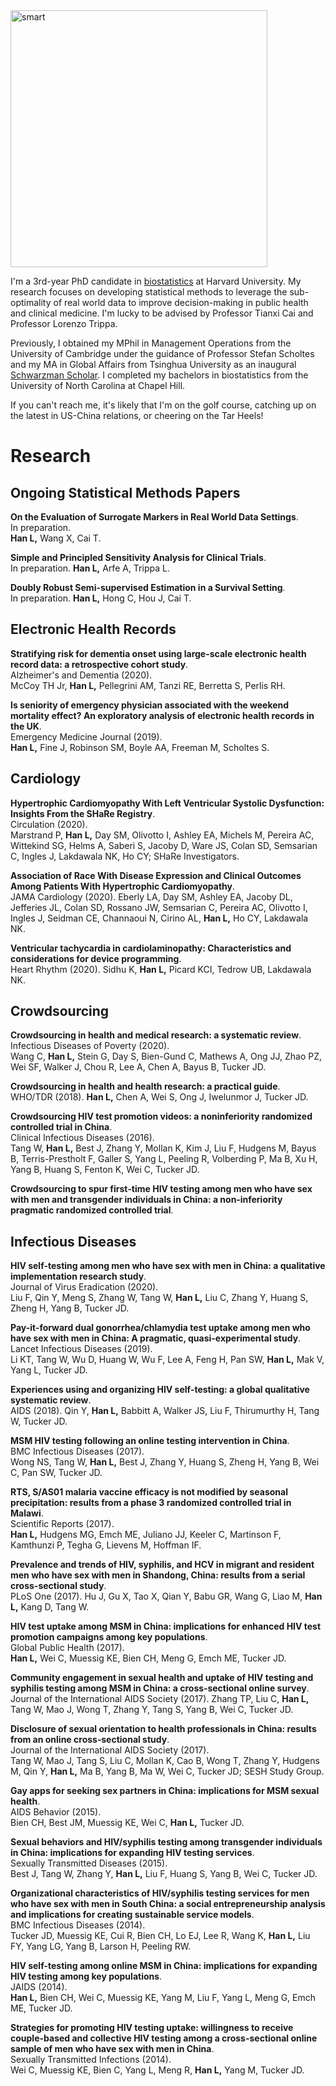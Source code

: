 <img width="411" alt="smart" src="https://user-images.githubusercontent.com/43854975/95666626-6b7f4680-0b29-11eb-8060-c4501a0b7ea1.png">

I'm a 3rd-year PhD candidate in [biostatistics](https://www.hsph.harvard.edu/biostatistics/) at Harvard University. My research focuses on developing statistical methods to leverage the sub-optimality of real world data to improve decision-making in public health and clinical medicine. I'm lucky to be advised by Professor Tianxi Cai and Professor Lorenzo Trippa.

Previously, I obtained my MPhil in Management Operations from the University of Cambridge under the guidance of Professor Stefan Scholtes and my MA in Global Affairs from Tsinghua University as an inaugural [Schwarzman Scholar](https://www.schwarzmanscholars.org/). I completed my bachelors in biostatistics from the University of North Carolina at Chapel Hill.

If you can't reach me, it's likely that I'm on the golf course, catching up on the latest in US-China relations, or cheering on the Tar Heels!


# Research

## Ongoing Statistical Methods Papers

**On the Evaluation of Surrogate Markers in Real World Data Settings**.  
In preparation.  
**Han L,** Wang X, Cai T.

**Simple and Principled Sensitivity Analysis for Clinical Trials**.  
In preparation.
**Han L,** Arfe A, Trippa L.

**Doubly Robust Semi-supervised Estimation in a Survival Setting**.  
In preparation.
**Han L,** Hong C, Hou J, Cai T.

## Electronic Health Records

**Stratifying risk for dementia onset using large-scale electronic health record data: a retrospective cohort study**.  
Alzheimer's and Dementia (2020).  
McCoy TH Jr, **Han L,** Pellegrini AM, Tanzi RE, Berretta S, Perlis RH.

**Is seniority of emergency physician associated with the weekend mortality effect? An exploratory analysis of electronic health records in the UK**.  
Emergency Medicine Journal (2019).  
**Han L,** Fine J, Robinson SM, Boyle AA, Freeman M, Scholtes S.

## Cardiology

**Hypertrophic Cardiomyopathy With Left Ventricular Systolic Dysfunction: Insights From the SHaRe Registry**.   
Circulation (2020).   
Marstrand P, **Han L,** Day SM, Olivotto I, Ashley EA, Michels M, Pereira AC, Wittekind SG, Helms A, Saberi S, Jacoby D, Ware JS, Colan SD, Semsarian C, Ingles J, Lakdawala NK, Ho CY; SHaRe Investigators.  

**Association of Race With Disease Expression and Clinical Outcomes Among Patients With Hypertrophic Cardiomyopathy**.  
JAMA Cardiology (2020).
Eberly LA, Day SM, Ashley EA, Jacoby DL, Jefferies JL, Colan SD, Rossano JW, Semsarian C, Pereira AC, Olivotto I, Ingles J, Seidman CE, Channaoui N, Cirino AL, **Han L,** Ho CY, Lakdawala NK.

**Ventricular tachycardia in cardiolaminopathy: Characteristics and considerations for device programming**.  
Heart Rhythm (2020).
Sidhu K, **Han L,** Picard KCI, Tedrow UB, Lakdawala NK.

## Crowdsourcing

**Crowdsourcing in health and medical research: a systematic review**.  
Infectious Diseases of Poverty (2020).  
Wang C, **Han L,** Stein G, Day S, Bien-Gund C, Mathews A, Ong JJ, Zhao PZ, Wei SF, Walker J, Chou R, Lee A, Chen A, Bayus B, Tucker JD.

**Crowdsourcing in health and health research: a practical guide**.  
WHO/TDR (2018).
**Han L,** Chen A, Wei S, Ong J, Iwelunmor J, Tucker JD.

**Crowdsourcing HIV test promotion videos: a noninferiority randomized controlled trial in China**.    
Clinical Infectious Diseases (2016).   
Tang W, **Han L,** Best J, Zhang Y, Mollan K, Kim J, Liu F, Hudgens M, Bayus B, Terris-Prestholt F, Galler S, Yang L, Peeling R, Volberding P, Ma B, Xu H, Yang B, Huang S, Fenton K, Wei C, Tucker JD.

**Crowdsourcing to spur first‐time HIV testing among men who have sex with men and transgender individuals in China: a non‐inferiority pragmatic randomized controlled trial**.   


## Infectious Diseases

**HIV self-testing among men who have sex with men in China: a qualitative implementation research study**.  
Journal of Virus Eradication (2020).  
Liu F, Qin Y, Meng S, Zhang W, Tang W, **Han L,** Liu C, Zhang Y, Huang S, Zheng H, Yang B, Tucker JD.

**Pay-it-forward dual gonorrhea/chlamydia test uptake among men who have sex with men in China: A pragmatic, quasi-experimental study**.  
Lancet Infectious Diseases (2019).  
Li KT, Tang W, Wu D, Huang W, Wu F, Lee A, Feng H, Pan SW, **Han L,** Mak V, Yang L, Tucker JD.

**Experiences using and organizing HIV self-testing: a global qualitative systematic review**.  
AIDS (2018).
Qin Y, **Han L,** Babbitt A, Walker JS, Liu F, Thirumurthy H, Tang W, Tucker JD.

**MSM HIV testing following an online testing intervention in China**.  
BMC Infectious Diseases (2017).  
Wong NS, Tang W, **Han L,** Best J, Zhang Y, Huang S, Zheng H, Yang B, Wei C, Pan SW, Tucker JD.

**RTS, S/AS01 malaria vaccine efficacy is not modified by seasonal precipitation: results from a phase 3 randomized controlled trial in Malawi**.  
Scientific Reports (2017).  
**Han L,** Hudgens MG, Emch ME, Juliano JJ, Keeler C, Martinson F, Kamthunzi P, Tegha G, Lievens M, Hoffman IF.

**Prevalence and trends of HIV, syphilis, and HCV in migrant and resident men who have sex with men in Shandong, China: results from a serial cross-sectional study**.  
PLoS One (2017).
Hu J, Gu X, Tao X, Qian Y, Babu GR, Wang G, Liao M, **Han L,** Kang D, Tang W.

**HIV test uptake among MSM in China: implications for enhanced HIV test promotion campaigns among key populations**.  
Global Public Health (2017).  
**Han L,** Wei C, Muessig KE, Bien CH, Meng G, Emch ME, Tucker JD.

**Community engagement in sexual health and uptake of HIV testing and syphilis testing among MSM in China: a cross‐sectional online survey**.  
Journal of the International AIDS Society (2017).
Zhang TP, Liu C, **Han L,** Tang W, Mao J, Wong T, Zhang Y, Tang S, Yang B, Wei C, Tucker JD.

**Disclosure of sexual orientation to health professionals in China: results from an online cross‐sectional study**.   
Journal of the International AIDS Society (2017).  
Tang W, Mao J, Tang S, Liu C, Mollan K, Cao B, Wong T, Zhang Y, Hudgens M, Qin Y, **Han L,** Ma B, Yang B, Ma W, Wei C, Tucker JD; SESH Study Group.

**Gay apps for seeking sex partners in China: implications for MSM sexual health**.  
AIDS Behavior (2015).   
Bien CH, Best JM, Muessig KE, Wei C, **Han L,** Tucker JD.

**Sexual behaviors and HIV/syphilis testing among transgender individuals in China: implications for expanding HIV testing services**.  
Sexually Transmitted Diseases (2015).  
Best J, Tang W, Zhang Y, **Han L,** Liu F, Huang S, Yang B, Wei C, Tucker JD.

**Organizational characteristics of HIV/syphilis testing services for men who have sex with men in South China: a social entrepreneurship analysis and implications for creating sustainable service models**.  
BMC Infectious Diseases (2014).  
Tucker JD, Muessig KE, Cui R, Bien CH, Lo EJ, Lee R, Wang K, **Han L,** Liu FY, Yang LG, Yang B, Larson H, Peeling RW.

**HIV self-testing among online MSM in China: implications for expanding HIV testing among key populations**.  
JAIDS (2014).  
**Han L,** Bien CH, Wei C, Muessig KE, Yang M, Liu F, Yang L, Meng G, Emch ME, Tucker JD.

**Strategies for promoting HIV testing uptake: willingness to receive couple-based and collective HIV testing among a cross-sectional online sample of men who have sex with men in China**.  
Sexually Transmitted Infections (2014).  
Wei C, Muessig KE, Bien C, Yang L, Meng R, **Han L,** Yang M, Tucker JD.
